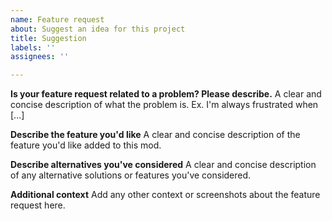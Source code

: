 ```yaml
---
name: Feature request
about: Suggest an idea for this project
title: Suggestion
labels: ''
assignees: ''

---
```


**Is your feature request related to a problem? Please describe.**
A clear and concise description of what the problem is. Ex. I'm always frustrated when [...]

**Describe the feature you'd like**
A clear and concise description of the feature you'd like added to this mod.

**Describe alternatives you've considered**
A clear and concise description of any alternative solutions or features you've considered.

**Additional context**
Add any other context or screenshots about the feature request here.
